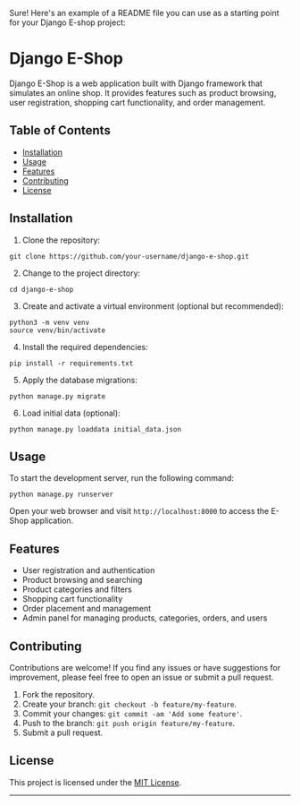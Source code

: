 Sure! Here's an example of a README file you can use as a starting point for your Django E-shop project:

# Django E-Shop

Django E-Shop is a web application built with Django framework that simulates an online shop. It provides features such as product browsing, user registration, shopping cart functionality, and order management.

## Table of Contents

- [Installation](#installation)
- [Usage](#usage)
- [Features](#features)
- [Contributing](#contributing)
- [License](#license)

## Installation

1. Clone the repository:

```shell
git clone https://github.com/your-username/django-e-shop.git
```

2. Change to the project directory:

```shell
cd django-e-shop
```

3. Create and activate a virtual environment (optional but recommended):

```shell
python3 -m venv venv
source venv/bin/activate
```

4. Install the required dependencies:

```shell
pip install -r requirements.txt
```

5. Apply the database migrations:

```shell
python manage.py migrate
```

6. Load initial data (optional):

```shell
python manage.py loaddata initial_data.json
```

## Usage

To start the development server, run the following command:

```shell
python manage.py runserver
```

Open your web browser and visit `http://localhost:8000` to access the E-Shop application.

## Features

- User registration and authentication
- Product browsing and searching
- Product categories and filters
- Shopping cart functionality
- Order placement and management
- Admin panel for managing products, categories, orders, and users

## Contributing

Contributions are welcome! If you find any issues or have suggestions for improvement, please feel free to open an issue or submit a pull request.

1. Fork the repository.
2. Create your branch: `git checkout -b feature/my-feature`.
3. Commit your changes: `git commit -am 'Add some feature'`.
4. Push to the branch: `git push origin feature/my-feature`.
5. Submit a pull request.

## License

This project is licensed under the [MIT License](LICENSE).

---
